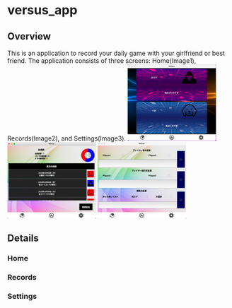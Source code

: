 # versus_app
## Overview
This is an application to record your daily game with your girlfriend or best friend.
The application consists of three screens: Home(Image1), Records(Image2), and Settings(Image3).
<img src="screen1.png" width="200px">
<img src="screen2.png" width="200px">
<img src="screen3.png" width="200px">

## Details
### Home

### Records

### Settings

